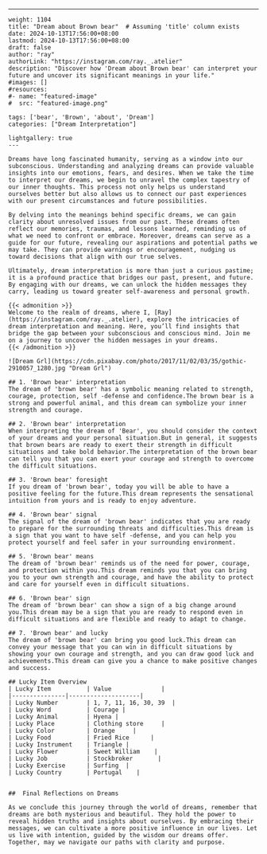 ---
    weight: 1104
    title: "Dream about Brown bear"  # Assuming 'title' column exists
    date: 2024-10-13T17:56:00+08:00
    lastmod: 2024-10-13T17:56:00+08:00
    draft: false
    author: "ray"
    authorLink: "https://instagram.com/ray._.atelier"
    description: "Discover how 'Dream about Brown bear' can interpret your future and uncover its significant meanings in your life."
    #images: []
    #resources:
    #- name: "featured-image"
    #  src: "featured-image.png"
    
    tags: ['bear', 'Brown', 'about', 'Dream']
    categories: ["Dream Interpretation"]
    
    lightgallery: true
    ---
    
    Dreams have long fascinated humanity, serving as a window into our subconscious. Understanding and analyzing dreams can provide valuable insights into our emotions, fears, and desires. When we take the time to interpret our dreams, we begin to unravel the complex tapestry of our inner thoughts. This process not only helps us understand ourselves better but also allows us to connect our past experiences with our present circumstances and future possibilities.
    
    By delving into the meanings behind specific dreams, we can gain clarity about unresolved issues from our past. These dreams often reflect our memories, traumas, and lessons learned, reminding us of what we need to confront or embrace. Moreover, dreams can serve as a guide for our future, revealing our aspirations and potential paths we may take. They can provide warnings or encouragement, nudging us toward decisions that align with our true selves.
    
    Ultimately, dream interpretation is more than just a curious pastime; it is a profound practice that bridges our past, present, and future. By engaging with our dreams, we can unlock the hidden messages they carry, leading us toward greater self-awareness and personal growth.
    
    {{< admonition >}}
    Welcome to the realm of dreams, where I, [Ray](https://instagram.com/ray._.atelier), explore the intricacies of dream interpretation and meaning. Here, you’ll find insights that bridge the gap between your subconscious and conscious mind. Join me on a journey to uncover the hidden messages in your dreams.
    {{< /admonition >}}
    
    ![Dream Grl](https://cdn.pixabay.com/photo/2017/11/02/03/35/gothic-2910057_1280.jpg "Dream Grl")
    
    ## 1. 'Brown bear' interpretation
    The dream of 'brown bear' has a symbolic meaning related to strength, courage, protection, self -defense and confidence.The brown bear is a strong and powerful animal, and this dream can symbolize your inner strength and courage.
    
    ## 2. 'Brown bear' interpretation
    When interpreting the dream of 'Bear', you should consider the context of your dreams and your personal situation.But in general, it suggests that brown bears are ready to exert their strength in difficult situations and take bold behavior.The interpretation of the brown bear can tell you that you can exert your courage and strength to overcome the difficult situations.
    
    ## 3. 'Brown bear' foresight
    If you dream of 'brown bear', today you will be able to have a positive feeling for the future.This dream represents the sensational intuition from yours and is ready to enjoy adventure.
    
    ## 4. 'Brown bear' signal
    The signal of the dream of 'brown bear' indicates that you are ready to prepare for the surrounding threats and difficulties.This dream is a sign that you want to have self -defense, and you can help you protect yourself and feel safer in your surrounding environment.
    
    ## 5. 'Brown bear' means
    The dream of 'brown bear' reminds us of the need for power, courage, and protection within you.This dream reminds you that you can bring you to your own strength and courage, and have the ability to protect and care for yourself even in difficult situations.
    
    ## 6. 'Brown bear' sign
    The dream of 'brown bear' can show a sign of a big change around you.This dream may be a sign that you are ready to respond even in difficult situations and are flexible and ready to adapt to change.
    
    ## 7. 'Brown bear' and lucky
    The dream of 'brown bear' can bring you good luck.This dream can convey your message that you can win in difficult situations by showing your own courage and strength, and you can draw good luck and achievements.This dream can give you a chance to make positive changes and success.
    
    ## Lucky Item Overview
    | Lucky Item          | Value              |
    |---------------|--------------------|
    | Lucky Number        | 1, 7, 11, 16, 30, 39  |
    | Lucky Word          | Courage |
    | Lucky Animal        | Hyena |
    | Lucky Place         | Clothing store     |
    | Lucky Color         | Orange     |
    | Lucky Food          | Fried Rice      |
    | Lucky Instrument    | Triangle |
    | Lucky Flower        | Sweet William    |
    | Lucky Job           | Stockbroker       |
    | Lucky Exercise      | Surfing  |
    | Lucky Country       | Portugal    |
    
    
    ##  Final Reflections on Dreams
    
    As we conclude this journey through the world of dreams, remember that dreams are both mysterious and beautiful. They hold the power to reveal hidden truths and insights about ourselves. By embracing their messages, we can cultivate a more positive influence in our lives. Let us live with intention, guided by the wisdom our dreams offer. Together, may we navigate our paths with clarity and purpose.
    
